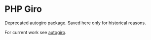 PHP Giro
========

Deprecated autogiro package. Saved here only for historical reasons.

For current work see [autogiro](https://github.com/byrokrat/autogiro).

